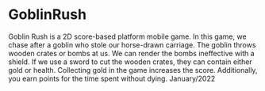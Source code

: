 # GoblinRush
 Goblin Rush is a 2D score-based platform mobile game. In this game, we chase after a goblin who stole our horse-drawn carriage. The goblin throws wooden crates or bombs at us. We can render the bombs ineffective with a shield. If we use a sword to cut the wooden crates, they can contain either gold or health. Collecting gold in the game increases the score. Additionally, you earn points for the time spent without dying. January/2022
